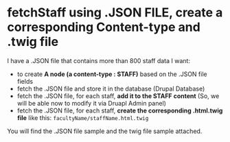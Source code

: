 # fetchStaff using .JSON FILE, create a corresponding Content-type and .twig file
I have a .JSON file that contains more than 800 staff data
I want:
- to create **A node (a content-type : STAFF)** based on the .JSON file fields
- fetch the .JSON file and store it in the database (Drupal Database) 
- fetch the .JSON file, for each staff, **add it to the STAFF content** (So, we will be able now to modify it via Druapl Admin panel)
- fetch the .JSON file, for each staff, **create the corresponding .html.twig file** like this: ``facultyName/staffName.html.twig``

You will find the .JSON file sample and the twig file sample attached.


